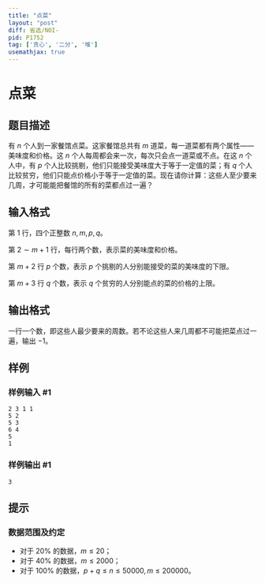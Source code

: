 ```yaml
---
title: "点菜"
layout: "post"
diff: 省选/NOI-
pid: P1752
tag: ['贪心', '二分', '堆']
usemathjax: true
---
```


# 点菜
## 题目描述

有 $n$ 个人到一家餐馆点菜。这家餐馆总共有 $m$ 道菜，每一道菜都有两个属性——美味度和价格。这 $n$ 个人每周都会来一次，每次只会点一道菜或不点。在这 $n$ 个人中，有 $p$ 个人比较挑剔，他们只能接受美味度大于等于一定值的菜；有 $q$ 个人比较贫穷，他们只能点价格小于等于一定值的菜。现在请你计算：这些人至少要来几周，才可能能把餐馆的所有的菜都点过一遍？
## 输入格式

第 $1$ 行，四个正整数 $n,m,p,q$。

第 $2 \sim m+1$ 行，每行两个数，表示菜的美味度和价格。

第 $m+2$ 行 $p$ 个数，表示 $p$ 个挑剔的人分别能接受的菜的美味度的下限。

第 $m+3$ 行 $q$ 个数，表示 $q$ 个贫穷的人分别能点的菜的价格的上限。
## 输出格式

一行一个数，即这些人最少要来的周数。若不论这些人来几周都不可能把菜点过一遍，输出 $-1$。
## 样例

### 样例输入 #1
```
2 3 1 1
5 2
5 3
6 4
5
1
```
### 样例输出 #1
```
3

```
## 提示

### 数据范围及约定

- 对于 $20\%$ 的数据，$m \le 20$；
- 对于 $40\%$ 的数据，$m \le 2000$；
- 对于 $100\%$ 的数据，$p+q \le n \le 50000,m \le 200000$。
